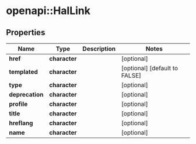 # openapi::HalLink

## Properties
Name | Type | Description | Notes
------------ | ------------- | ------------- | -------------
**href** | **character** |  | [optional] 
**templated** | **character** |  | [optional] [default to FALSE]
**type** | **character** |  | [optional] 
**deprecation** | **character** |  | [optional] 
**profile** | **character** |  | [optional] 
**title** | **character** |  | [optional] 
**hreflang** | **character** |  | [optional] 
**name** | **character** |  | [optional] 



